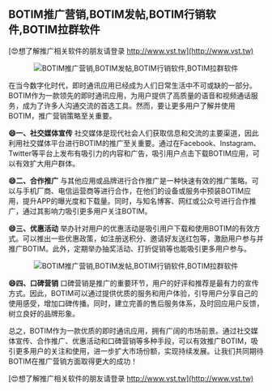 ## **BOTIM推广营销,BOTIM发帖,BOTIM行销软件,BOTIM拉群软件**

[😍想了解推广相关软件的朋友请登录 http://www.vst.tw](http://www.vst.tw)

 <center><img src="https://vst.tw/MP4/tuiguang/png/1.png" alt="BOTIM推广营销,BOTIM发帖,BOTIM行销软件,BOTIM拉群软件"></center>

在当今数字化时代，即时通讯应用已经成为人们日常生活中不可或缺的一部分。BOTIM作为一款领先的即时通讯应用，为用户提供了高质量的语音和视频通话服务，成为了许多人沟通交流的首选工具。然而，要让更多用户了解并使用BOTIM，推广营销策略至关重要。

**😄一、社交媒体宣传**
社交媒体是现代社会人们获取信息和交流的主要渠道，因此利用社交媒体平台进行BOTIM的推广至关重要。通过在Facebook、Instagram、Twitter等平台上发布有吸引力的内容和广告，吸引用户点击下载BOTIM应用，可以有效扩大用户群体。

**😄二、合作推广**
与其他应用或品牌进行合作推广是一种快速有效的推广策略。可以与手机厂商、电信运营商等进行合作，在他们的设备或服务中预装BOTIM应用，提升APP的曝光度和下载量。同时，与知名博客、网红或公众号进行合作推广，通过其影响力吸引更多用户关注BOTIM。

**😄三、优惠活动**
举办针对用户的优惠活动是吸引用户下载和使用BOTIM的有效方式。可以推出一些优惠政策，如注册送积分、邀请好友送红包等，激励用户参与并推广BOTIM。此外，定期举办抽奖活动、打折促销等也能吸引更多用户参与。

 <center><img src="https://vst.tw/MP4/tuiguang/png/3.png" alt="BOTIM推广营销,BOTIM发帖,BOTIM行销软件,BOTIM拉群软件"></center>

**😄四、口碑营销**
口碑营销是推广的重要环节，用户的好评和推荐是最有力的宣传方式。因此，BOTIM可以通过提供优质的服务和用户体验，引导用户分享自己的使用感受，增加口碑传播。同时，建立完善的售后服务体系，及时回应用户反馈，树立良好的品牌形象。

总之，BOTIM作为一款优质的即时通讯应用，拥有广阔的市场前景。通过社交媒体宣传、合作推广、优惠活动和口碑营销等多种手段，可以有效推广BOTIM，吸引更多用户的关注和使用，进一步扩大市场份额，实现持续发展。让我们共同期待BOTIM在推广营销方面取得更大的成功！

[😍想了解推广相关软件的朋友请登录 http://www.vst.tw](http://www.vst.tw)



